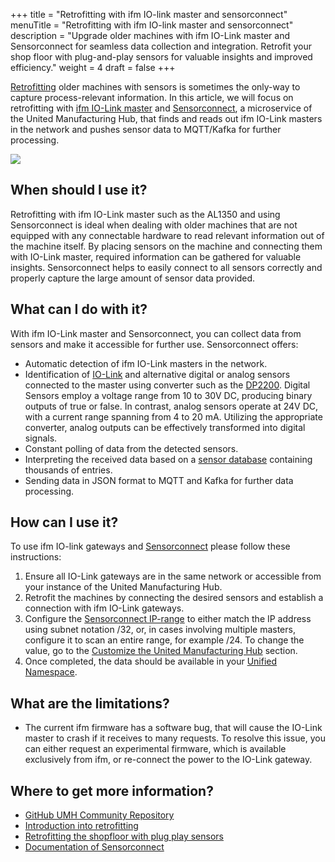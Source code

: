 +++
title = "Retrofitting with ifm IO-link master and sensorconnect"
menuTitle = "Retrofitting with ifm IO-link master and sensorconnect"
description = "Upgrade older machines with ifm IO-Link master and Sensorconnect for seamless data collection and integration. Retrofit your shop floor with plug-and-play sensors for valuable insights and improved efficiency."
weight = 4
draft = false
+++

[Retrofitting](https://learn.umh.app/blog/connectivity-retrofitting-the-shopfloor-with-plug-play-sensors/) older machines with sensors is sometimes the only-way to capture process-relevant information.
In this article, we will focus on retrofitting with [ifm IO-Link master](https://www.ifm.com/de/de/category/245) and 
[Sensorconnect]((/docs/architecture/microservices/core/sensorconnect/)), a microservice of the United Manufacturing Hub, that finds and reads out ifm IO-Link masters in the 
network and pushes sensor data to MQTT/Kafka for further processing.

![](/images/features/ifm-retrofitting/ifm_sensors.jpg?width=40%)

## When should I use it?

Retrofitting with ifm IO-Link master such as the AL1350 and using Sensorconnect is ideal when dealing with older machines that are not
equipped with any connectable hardware to read relevant information out of the machine itself. By placing sensors on 
the machine and connecting them with IO-Link master, required information can be gathered for valuable
insights. Sensorconnect helps to easily connect to all sensors correctly and properly capture the large 
amount of sensor data provided.

## What can I do with it?

With ifm IO-Link master and Sensorconnect, you can collect data from sensors and make it accessible for further use. 
Sensorconnect offers: 
- Automatic detection of ifm IO-Link masters in the network.
- Identification of [IO-Link](https://www.ifm.com/de/de/category/200) and alternative digital or analog sensors connected to the master using converter such as the [DP2200](https://www.ifm.com/de/de/product/DP2200). 
Digital Sensors employ a voltage range from 10 to 30V DC, producing binary outputs of true or false. In contrast, analog sensors operate at 24V DC, with a current range spanning from 4 to 20 mA. Utilizing the appropriate converter, analog outputs can be effectively transformed into digital signals.
- Constant polling of data from the detected sensors.
- Interpreting the received data based on a [sensor database](https://io-link.com/en/IODDfinder/IODDfinder.php?thisID=137) containing thousands of entries.
- Sending data in JSON format to MQTT and Kafka for further data processing.


## How can I use it?

To use ifm IO-link gateways and [Sensorconnect](/docs/architecture/microservices/core/sensorconnect/) please follow these instructions:
  1. Ensure all IO-Link gateways are in the same network or accessible from your instance of the United Manufacturing Hub. 
  2. Retrofit the machines by connecting the desired sensors and establish a connection with ifm IO-Link gateways.
  3. Configure the [Sensorconnect IP-range](/docs/architecture/helm-chart/#sensor-connect) to either match the IP address using subnet notation /32, or, in cases involving multiple masters, configure it to scan an entire range, for example /24. To change the value, go to the [Customize the United Manufacturing Hub](/docs/production-guide/administration/customize-umh-installation/) section.
  4. Once completed, the data should be available in your [Unified Namespace](/docs/features/unified-namespace/).

## What are the limitations?

- The current ifm firmware has a software bug, that will cause the IO-Link master to crash if it receives to many requests.
  To resolve this issue, you can either request an experimental firmware, which is available exclusively from ifm, or re-connect the power to the IO-Link gateway.

## Where to get more information?

- [GitHub UMH Community Repository](https://github.com/united-manufacturing-hub/community-repo)
- [Introduction into retrofitting](https://learn.umh.app/lesson/introduction-into-it-ot-retrofitting/)
- [Retrofitting the shopfloor with plug play sensors](https://learn.umh.app/blog/connectivity-retrofitting-the-shopfloor-with-plug-play-sensors/)
- [Documentation of Sensorconnect](/docs/architecture/microservices/core/sensorconnect/)
